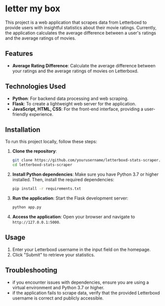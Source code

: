 # letter my box

This project is a web application that scrapes data from Letterboxd to provide users with insightful statistics about their movie ratings. Currently, the application calculates the average difference between a user's ratings and the average ratings of movies.

## Features

- **Average Rating Difference**: Calculate the average difference between your ratings and the average ratings of movies on Letterboxd.

## Technologies Used

- **Python**: For backend data processing and web scraping.
- **Flask**: To create a lightweight web server for the application.
- **JavaScript, HTML, CSS**: For the front-end interface, providing a user-friendly experience.

## Installation

To run this project locally, follow these steps:

1. **Clone the repository**:
   ```bash
   git clone https://github.com/yourusername/letterboxd-stats-scraper.git
   cd letterboxd-stats-scraper
   ```

2. **Install Python dependencies**:
   Make sure you have Python 3.7 or higher installed. Then, install the required dependencies:
   ```bash
   pip install -r requirements.txt
   ```

3. **Run the application**:
   Start the Flask development server:
   ```bash
   python app.py
   ```

4. **Access the application**:
   Open your browser and navigate to `http://127.0.0.1:5000`.

## Usage

1. Enter your Letterboxd username in the input field on the homepage.
2. Click "Submit" to retrieve your statistics.

## Troubleshooting

- if you encounter issues with dependencies, ensure you are using a virtual environment and Python 3.7 or higher.
- if the application fails to scrape data, verify that the provided Letterboxd username is correct and publicly accessible.